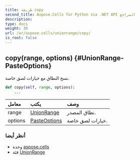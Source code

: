 ```yaml
---
title: طريقة copy
second_title: Aspose.Cells for Python via .NET API المراجع
description:
type: docs
weight: 30
url: /ar/aspose.cells/unionrange/copy/
is_root: false
---
```

##  copy(range, options) {#UnionRange-PasteOptions}
نسخ النطاق مع خيارات لصق خاصة.



```python
def copy(self, range, options):
    ...
```


| معامل| يكتب| وصف|
| :- | :- | :- |
| range | [UnionRange](/cells/python-net/ar/aspose.cells/unionrange) | نطاق المصدر.|
| options | [PasteOptions](/cells/python-net/ar/aspose.cells/pasteoptions) | خيارات لصق خاصة.|



###  أنظر أيضا
* وحدة [aspose.cells](../../)
* فئة [UnionRange](/cells/python-net/ar/aspose.cells/unionrange)
